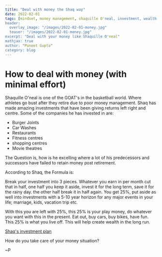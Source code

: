 ```yaml
---
title: "Deal with money the Shaq way"
date: 2022-02-01
tags: [mindset, money management, shaquille O'neal, investment, wealth, wealth creation]
header:
  overlay_image: "/images/2022-02-01-money.jpg"
  teaser: "/images/2022-02-01-money.jpg"
excerpt: "Deal with your money like Shaquille O'neal"
mathjax: true
author: "Puneet Gupta"
category: blog
---
```


# How to deal with money (with minimal effort)

Shaquille O'neal is one of the GOAT's in the basketball world. Where athletes go bust after they retire due to poor money management. Shaq has made amazing investments that have been giving returns left right and centre. Some of the companies he has invested in are:

* Burger Joints
* Car Washes
* Restaurants
* Fitness centres
* shopping centres
* Movie theatres

The Question is, how is he excelling where a lot of his predecessors and successors have failed to retain money post retirement.

According to Shaq, the Formula is:

Break your investment into 3 pieces. Whatever you earn in per month cut that in half, one half you keep it aside, invest it for the long term, save it for the rainy day. the other half break it in half again. You get 25%, put aside as well into investments with a 5-10 year horizon for any major events in your life; marriage, kids, vacation trip etc.

With this you are left with 25%, this 25% is your play money, do whatever you want with this in the present. Eat out, buy cars, buy bikes, have fun. This 25% is what you live off. This will help create wealth in the long run.

[Shaq's investment plan](/images/2022-02-01-shaq.png "Shaq's investment plan for youngsters")

How do you take care of your money situation?

~P
